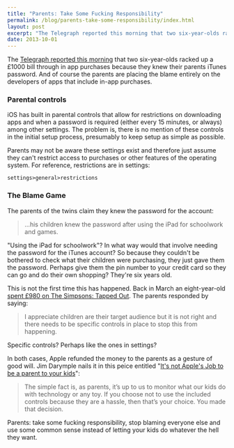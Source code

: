 ```yaml
---
title: "Parents: Take Some Fucking Responsibility"
permalink: /blog/parents-take-some-responsibility/index.html
layout: post
excerpt: "The Telegraph reported this morning that two six-year-olds racked up a £1000 bill through in app purchases because they knew their parents iTunes password. And of course the parents are placing the blame entirely on the developers of apps that include in-app purchases."
date: 2013-10-01
---
```


The [Telegraph reported this morning](http://www.telegraph.co.uk/technology/apple/10346236/Twins-rack-up-1000-iPad-bill-buying-virtual-pets.html) that two six-year-olds racked up a £1000 bill through in app purchases because they knew their parents iTunes password. And of course the parents are placing the blame entirely on the developers of apps that include in-app purchases.

### Parental controls

iOS has built in parental controls that allow for restrictions on downloading apps and when a password is required (either every 15 minutes, or always) among other settings. The problem is, there is no mention of these controls in the initial setup process, presumably to keep setup as simple as possible. 

Parents may not be aware these settings exist and therefore just assume they can't restrict access to purchases or other features of the operating system. For reference, restrictions are in settings:

	settings>general>restrictions

	
### The Blame Game

The parents of the twins claim they knew the password for the account:

>...his children knew the password after using the iPad for schoolwork and games.

"Using the iPad for schoolwork"? In what way would that involve needing the password for the iTunes account? So because they couldn't be bothered to check what their children were purchasing, they just gave them the password. Perhaps give them the pin number to your credit card so they can go and do their own shopping? They're six years old.

This is not the first time this has happened. Back in March an eight-year-old [spent £980 on The Simpsons: Tapped Out](http://www.belfasttelegraph.co.uk/breakingnews/offbeat/boy-racks-up-a-1000-ipad-bill-29128775.html). The parents responded by saying:

>I appreciate children are their target audience but it is not right and there needs to be specific controls in place to stop this from happening.

Specific controls? Perhaps like the ones in settings?

In both cases, Apple refunded the money to the parents as a gesture of good will. Jim Darymple nails it in this peice entitled "[It's not Apple's Job to be a parent to your kids](http://www.loopinsight.com/2013/03/05/its-not-apples-job-to-be-a-parent-to-your-kids/)":

>The simple fact is, as parents, it’s up to us to monitor what our kids do with technology or any toy. If you choose not to use the included controls because they are a hassle, then that’s your choice. You made that decision.

Parents: take some fucking responsibility, stop blaming everyone else and use some common sense instead of letting your kids do whatever the hell they want.


